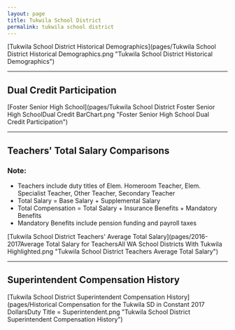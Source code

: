 ```yaml
---
layout: page
title: Tukwila School District
permalink: tukwila school district
---
```



[Tukwila School District Historical Demographics](pages/Tukwila School District Historical Demographics.png "Tukwila School District Historical Demographics")

___

## Dual Credit Participation

[Foster Senior High School](pages/Tukwila School District Foster Senior High SchoolDual Credit BarChart.png "Foster Senior High School Dual Credit Participation")


___

## Teachers' Total Salary Comparisons
### Note:
- Teachers include duty titles of Elem. Homeroom Teacher, Elem. Specialist Teacher, Other Teacher, Secondary Teacher
- Total Salary = Base Salary + Supplemental Salary
- Total Compensation = Total Salary + Insurance Benefits + Mandatory Benefits
- Mandatory Benefits include pension funding and payroll taxes

[Tukwila School District Teachers' Average Total Salary](pages/2016-2017Average Total Salary for TeachersAll WA School Districts With Tukwila Highlighted.png "Tukwila School District Teachers Average Total Salary")


___

## Superintendent Compensation History

[Tukwila School District Superintendent Compensation History](pages/Historical Compensation for the Tukwila SD in Constant 2017 DollarsDuty Title = Superintendent.png "Tukwila School District Superintendent Compensation History")

